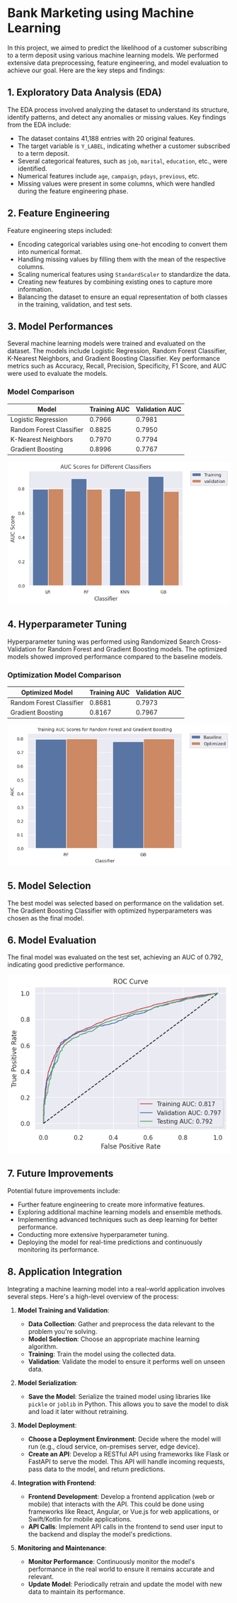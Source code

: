 # Bank Marketing using Machine Learning

In this project, we aimed to predict the likelihood of a customer subscribing to a term deposit using various machine learning models. We performed extensive data preprocessing, feature engineering, and model evaluation to achieve our goal. Here are the key steps and findings:

## 1. Exploratory Data Analysis (EDA)
The EDA process involved analyzing the dataset to understand its structure, identify patterns, and detect any anomalies or missing values. Key findings from the EDA include:
- The dataset contains 41,188 entries with 20 original features.
- The target variable is `Y_LABEL`, indicating whether a customer subscribed to a term deposit.
- Several categorical features, such as `job`, `marital`, `education`, etc., were identified.
- Numerical features include `age`, `campaign`, `pdays`, `previous`, etc.
- Missing values were present in some columns, which were handled during the feature engineering phase.

## 2. Feature Engineering
Feature engineering steps included:
- Encoding categorical variables using one-hot encoding to convert them into numerical format.
- Handling missing values by filling them with the mean of the respective columns.
- Scaling numerical features using `StandardScaler` to standardize the data.
- Creating new features by combining existing ones to capture more information.
- Balancing the dataset to ensure an equal representation of both classes in the training, validation, and test sets.

## 3. Model Performances
Several machine learning models were trained and evaluated on the dataset. The models include Logistic Regression, Random Forest Classifier, K-Nearest Neighbors, and Gradient Boosting Classifier. Key performance metrics such as Accuracy, Recall, Precision, Specificity, F1 Score, and AUC were used to evaluate the models.

### Model Comparison

| Model                    | Training AUC | Validation AUC |
|--------------------------|--------------|----------------|
| Logistic Regression      | 0.7966       | 0.7981         |
| Random Forest Classifier | 0.8825       | 0.7950         |
| K-Nearest Neighbors      | 0.7970       | 0.7794         |
| Gradient Boosting        | 0.8996       | 0.7767         |

![Baseline AUC Scores](data/results/auc_scores.png)

## 4. Hyperparameter Tuning
Hyperparameter tuning was performed using Randomized Search Cross-Validation for Random Forest and Gradient Boosting models. The optimized models showed improved performance compared to the baseline models.

### Optimization Model Comparison

| Optimized Model          | Training AUC | Validation AUC |
|--------------------------|--------------|----------------|
| Random Forest Classifier | 0.8681       | 0.7973         |
| Gradient Boosting        | 0.8167       | 0.7967         |

![Optimized AUC Scores](data/results/optimized_auc_scores.png)

## 5. Model Selection
The best model was selected based on performance on the validation set. The Gradient Boosting Classifier with optimized hyperparameters was chosen as the final model.

## 6. Model Evaluation
The final model was evaluated on the test set, achieving an AUC of 0.792, indicating good predictive performance.

![ROC Curve](data/results/roc_curve.png)

## 7. Future Improvements
Potential future improvements include:
- Further feature engineering to create more informative features.
- Exploring additional machine learning models and ensemble methods.
- Implementing advanced techniques such as deep learning for better performance.
- Conducting more extensive hyperparameter tuning.
- Deploying the model for real-time predictions and continuously monitoring its performance.

## 8. Application Integration

Integrating a machine learning model into a real-world application involves several steps. Here's a high-level overview of the process:

1. **Model Training and Validation**:
   - **Data Collection**: Gather and preprocess the data relevant to the problem you're solving.
   - **Model Selection**: Choose an appropriate machine learning algorithm.
   - **Training**: Train the model using the collected data.
   - **Validation**: Validate the model to ensure it performs well on unseen data.

2. **Model Serialization**:
   - **Save the Model**: Serialize the trained model using libraries like `pickle` or `joblib` in Python. This allows you to save the model to disk and load it later without retraining.

3. **Model Deployment**:
   - **Choose a Deployment Environment**: Decide where the model will run (e.g., cloud service, on-premises server, edge device).
   - **Create an API**: Develop a RESTful API using frameworks like Flask or FastAPI to serve the model. This API will handle incoming requests, pass data to the model, and return predictions.

4. **Integration with Frontend**:
   - **Frontend Development**: Develop a frontend application (web or mobile) that interacts with the API. This could be done using frameworks like React, Angular, or Vue.js for web applications, or Swift/Kotlin for mobile applications.
   - **API Calls**: Implement API calls in the frontend to send user input to the backend and display the model's predictions.

5. **Monitoring and Maintenance**:
   - **Monitor Performance**: Continuously monitor the model's performance in the real world to ensure it remains accurate and relevant.
   - **Update Model**: Periodically retrain and update the model with new data to maintain its performance.